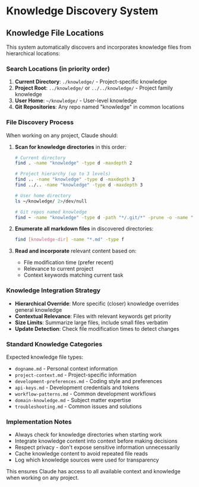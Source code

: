 # Knowledge Discovery System

## Knowledge File Locations

This system automatically discovers and incorporates knowledge files from hierarchical locations:

### Search Locations (in priority order)
1. **Current Directory**: `./knowledge/` - Project-specific knowledge
2. **Project Root**: `../knowledge/` or `../../knowledge/` - Project family knowledge  
3. **User Home**: `~/knowledge/` - User-level knowledge
4. **Git Repositories**: Any repo named "knowledge" in common locations

### File Discovery Process

When working on any project, Claude should:

1. **Scan for knowledge directories** in this order:
   ```bash
   # Current directory
   find . -name "knowledge" -type d -maxdepth 2
   
   # Project hierarchy (up to 3 levels)
   find .. -name "knowledge" -type d -maxdepth 3
   find ../.. -name "knowledge" -type d -maxdepth 3
   
   # User home directory
   ls ~/knowledge/ 2>/dev/null
   
   # Git repos named knowledge
   find ~ -name "knowledge" -type d -path "*/.git/*" -prune -o -name "knowledge" -type d
   ```

2. **Enumerate all markdown files** in discovered directories:
   ```bash
   find [knowledge-dir] -name "*.md" -type f
   ```

3. **Read and incorporate** relevant content based on:
   - File modification time (prefer recent)
   - Relevance to current project
   - Context keywords matching current task

### Knowledge Integration Strategy

- **Hierarchical Override**: More specific (closer) knowledge overrides general knowledge
- **Contextual Relevance**: Files with relevant keywords get priority
- **Size Limits**: Summarize large files, include small files verbatim
- **Update Detection**: Check file modification times to detect changes

### Standard Knowledge Categories

Expected knowledge file types:
- `dogname.md` - Personal context information
- `project-context.md` - Project-specific information
- `development-preferences.md` - Coding style and preferences
- `api-keys.md` - Development credentials and tokens
- `workflow-patterns.md` - Common development workflows
- `domain-knowledge.md` - Subject matter expertise
- `troubleshooting.md` - Common issues and solutions

### Implementation Notes

- Always check for knowledge directories when starting work
- Integrate knowledge content into context before making decisions
- Respect privacy - don't expose sensitive information unnecessarily
- Cache knowledge content to avoid repeated file reads
- Log which knowledge sources were used for transparency

This ensures Claude has access to all available context and knowledge when working on any project.